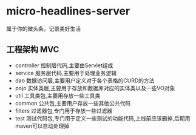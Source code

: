 # micro-headlines-server
属于你的微头条，记录美好生活
## 工程架构 MVC
+ controller 控制层代码,主要由Servlet组成
+ service     服务层代码,主要用于处理业务逻辑
+ dao          数据访问层,主要用户定义对于各个表格的CURD的方法
+ pojo         实体类层,主要用于存放和数据库对应的实体类以及一些VO对象
+ util           工具类包,主要用存放一些工具类
+ common  公共包,主要用户存放一些其他公共代码
+ filters       过滤器包,专门用于存放一些过滤器
+ test          测试代码包,专门用于定义一些测试的功能代码,上线前应该删掉,后期用maven可以自动处理掉
